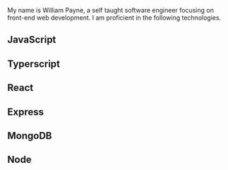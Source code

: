 My name is William Payne, a self taught software engineer focusing on front-end web development. I am proficient in the following technologies.

## JavaScript
## Typerscript
## React
## Express
## MongoDB
## Node
